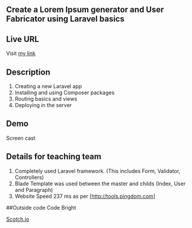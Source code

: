 ## Create a Lorem Ipsum generator and User Fabricator using Laravel basics

## Live URL

Visit [my link](http://p3.kanch.me)

## Description
1. Creating a new Laravel app
2. Installing and using Composer packages
3. Routing basics and views
4. Deploying in the server

## Demo

 Screen cast

## Details for teaching team
 1. Completely used Laravel framework. (This includes Form, Validator, Controllers)
 2. Blade Template was used between the master and childs (Index, User and Paragraph)
 3. Website Speed 237 ms as per [http://tools.pingdom.com]

##Outside code
Code Bright

[Scotch.io](http://scotch.io/tutorials/php/laravel-form-validation)